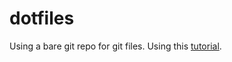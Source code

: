 # dotfiles
Using a bare git repo for git files. Using this [tutorial](https://developer.atlassian.com/blog/2016/02/best-way-to-store-dotfiles-git-bare-repo/).
